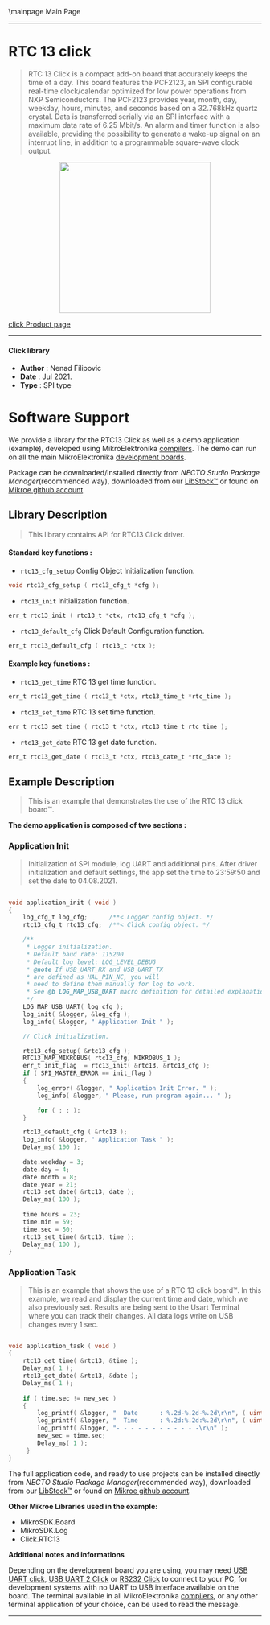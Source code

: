 \mainpage Main Page

---
# RTC 13 click

> RTC 13 Click is a compact add-on board that accurately keeps the time of a day. This board features the PCF2123, an SPI configurable real-time clock/calendar optimized for low power operations from NXP Semiconductors. The PCF2123 provides year, month, day, weekday, hours, minutes, and seconds based on a 32.768kHz quartz crystal. Data is transferred serially via an SPI interface with a maximum data rate of 6.25 Mbit/s. An alarm and timer function is also available, providing the possibility to generate a wake-up signal on an interrupt line, in addition to a programmable square-wave clock output.

<p align="center">
  <img src="https://download.mikroe.com/images/click_for_ide/rtc13_click.png" height=300px>
</p>

[click Product page](https://www.mikroe.com/rtc-13-click)

---


#### Click library

- **Author**        : Nenad Filipovic
- **Date**          : Jul 2021.
- **Type**          : SPI type


# Software Support

We provide a library for the RTC13 Click
as well as a demo application (example), developed using MikroElektronika
[compilers](https://www.mikroe.com/necto-studio).
The demo can run on all the main MikroElektronika [development boards](https://www.mikroe.com/development-boards).

Package can be downloaded/installed directly from *NECTO Studio Package Manager*(recommended way), downloaded from our [LibStock&trade;](https://libstock.mikroe.com) or found on [Mikroe github account](https://github.com/MikroElektronika/mikrosdk_click_v2/tree/master/clicks).

## Library Description

> This library contains API for RTC13 Click driver.

#### Standard key functions :

- `rtc13_cfg_setup` Config Object Initialization function.
```c
void rtc13_cfg_setup ( rtc13_cfg_t *cfg );
```

- `rtc13_init` Initialization function.
```c
err_t rtc13_init ( rtc13_t *ctx, rtc13_cfg_t *cfg );
```

- `rtc13_default_cfg` Click Default Configuration function.
```c
err_t rtc13_default_cfg ( rtc13_t *ctx );
```

#### Example key functions :

- `rtc13_get_time` RTC 13 get time function.
```c
err_t rtc13_get_time ( rtc13_t *ctx, rtc13_time_t *rtc_time );
```

- `rtc13_set_time` RTC 13 set time function.
```c
err_t rtc13_set_time ( rtc13_t *ctx, rtc13_time_t rtc_time );
```

- `rtc13_get_date` RTC 13 get date function.
```c
err_t rtc13_get_date ( rtc13_t *ctx, rtc13_date_t *rtc_date );
```

## Example Description

> This is an example that demonstrates the use of the RTC 13 click board™.

**The demo application is composed of two sections :**

### Application Init

> Initialization of SPI module, log UART and additional pins.
> After driver initialization and default settings,
> the app set the time to 23:59:50 and set the date to 04.08.2021.

```c

void application_init ( void )
{
    log_cfg_t log_cfg;      /**< Logger config object. */
    rtc13_cfg_t rtc13_cfg;  /**< Click config object. */

    /** 
     * Logger initialization.
     * Default baud rate: 115200
     * Default log level: LOG_LEVEL_DEBUG
     * @note If USB_UART_RX and USB_UART_TX 
     * are defined as HAL_PIN_NC, you will 
     * need to define them manually for log to work. 
     * See @b LOG_MAP_USB_UART macro definition for detailed explanation.
     */
    LOG_MAP_USB_UART( log_cfg );
    log_init( &logger, &log_cfg );
    log_info( &logger, " Application Init " );

    // Click initialization.

    rtc13_cfg_setup( &rtc13_cfg );
    RTC13_MAP_MIKROBUS( rtc13_cfg, MIKROBUS_1 );
    err_t init_flag  = rtc13_init( &rtc13, &rtc13_cfg );
    if ( SPI_MASTER_ERROR == init_flag )
    {
        log_error( &logger, " Application Init Error. " );
        log_info( &logger, " Please, run program again... " );

        for ( ; ; );
    }

    rtc13_default_cfg ( &rtc13 );
    log_info( &logger, " Application Task " );
    Delay_ms( 100 );
    
    date.weekday = 3;
    date.day = 4;
    date.month = 8;
    date.year = 21;
    rtc13_set_date( &rtc13, date );
    Delay_ms( 100 );
    
    time.hours = 23;
    time.min = 59;
    time.sec = 50;
    rtc13_set_time( &rtc13, time );
    Delay_ms( 100 );
}

```

### Application Task

> This is an example that shows the use of a RTC 13 click board™.
> In this example, we read and display the current time and date, 
> which we also previously set.
> Results are being sent to the Usart Terminal where you can track their changes.
> All data logs write on USB changes every 1 sec.

```c

void application_task ( void )
{  
    rtc13_get_time( &rtc13, &time );
    Delay_ms( 1 );
    rtc13_get_date( &rtc13, &date );
    Delay_ms( 1 );
    
    if ( time.sec != new_sec ) 
	{
        log_printf( &logger, "  Date      : %.2d-%.2d-%.2d\r\n", ( uint16_t ) date.day, ( uint16_t ) date.month, ( uint16_t ) date.year );
        log_printf( &logger, "  Time      : %.2d:%.2d:%.2d\r\n", ( uint16_t ) time.hours, ( uint16_t ) time.min, ( uint16_t ) time.sec );
        log_printf( &logger, "- - - - - - - - - - - -\r\n" );
        new_sec = time.sec;
        Delay_ms( 1 );
     }
}

```

The full application code, and ready to use projects can be installed directly from *NECTO Studio Package Manager*(recommended way), downloaded from our [LibStock&trade;](https://libstock.mikroe.com) or found on [Mikroe github account](https://github.com/MikroElektronika/mikrosdk_click_v2/tree/master/clicks).

**Other Mikroe Libraries used in the example:**

- MikroSDK.Board
- MikroSDK.Log
- Click.RTC13

**Additional notes and informations**

Depending on the development board you are using, you may need
[USB UART click](http://shop.mikroe.com/usb-uart-click),
[USB UART 2 Click](http://shop.mikroe.com/usb-uart-2-click) or
[RS232 Click](http://shop.mikroe.com/rs232-click) to connect to your PC, for
development systems with no UART to USB interface available on the board. The
terminal available in all MikroElektronika
[compilers](http://shop.mikroe.com/compilers), or any other terminal application
of your choice, can be used to read the message.

---
